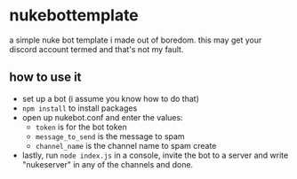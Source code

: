 # nukebottemplate
 a simple nuke bot template i made out of boredom. this may get your discord account termed and that's not my fault.
## how to use it
- set up a bot (i assume you know how to do that)
- ``npm install`` to install packages
- open up nukebot.conf and enter the values:
     * `token` is for the bot token
     * `message_to_send` is the message to spam
     * `channel_name` is the channel name to spam create
- lastly, run ``node index.js`` in a console, invite the bot to a server and write "nukeserver" in any of the channels and done.
